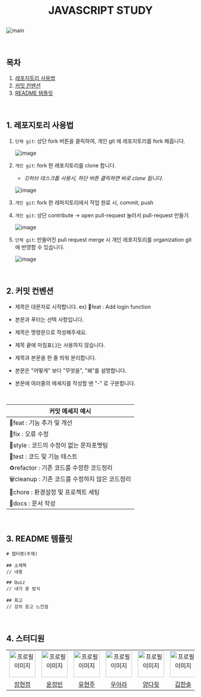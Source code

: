 # <p align="center">JAVASCRIPT STUDY</p>

![main](https://github.com/jsmong/js-study/assets/84097192/e6cdc6b6-0f17-47d2-982a-fc3878b58148)

<br />

## 목차

1. [레포지토리 사용법](#1-레포지토리-사용법)
2. [커밋 컨벤션](#2-커밋-컨벤션)
3. [README 템플릿](#3-readme-템플릿)

<br />

## 1. 레포지토리 사용법

1. `단체 git`: 상단 fork 버튼을 클릭하여, 개인 git 에 레포지토리를 fork 해옵니다.

   ![image](https://github.com/jsmong/js-study/assets/85441226/373620a7-b092-446e-b78b-0648de3e4ca4)


2. `개인 git`: fork 한 레포지토리를 clone 합니다.

    - _깃허브 데스크톱 사용시, 하단 버튼 클릭하면 바로 clone 됩니다._
  
    ![image](https://github.com/JangHyunjeong/jsmong-study/assets/85441226/f8a53070-c7a1-4901-bf9c-637391671fb2)

3. `개인 git`: fork 한 레파지토리에서 작업 완료 시, commit, push

4. `개인 git`: 상단 contribute -> open pull-request 눌러서 pull-request 만들기

    ![image](https://github.com/jsmong/js-study/assets/85441226/728f514c-c779-4e18-bb91-69d419c9065f)

5. `단체 git`: 만들어진 pull request merge 시 개인 레포지토리를 organization git 에 반영할 수 있습니다.

    ![image](https://github.com/jsmong/js-study/assets/85441226/3de14093-4835-48b7-98cf-cd30d48bebe1)

<br />

## 2. 커밋 컨벤션

- 제목은 대문자로 시작합니다. ex) 🎨feat : Add login function

- 본문과 푸터는 선택 사항입니다.

- 제목은 명령문으로 작성해주세요.

- 제목 끝에 마침표(.)는 사용하지 않습니다.

- 제목과 본문을 한 줄 띄워 분리합니다.

- 본문은 "어떻게" 보다 "무엇을", "왜"를 설명합니다.

- 본문에 여러줄의 메세지를 작성할 땐 "-" 로 구분합니다.

<br />

| 커밋 메세지 예시 |
|---|
| 🎨feat : 기능 추가 및 개선 |
| 🐛fix : 오류 수정 |
| 💄style : 코드의 수정이 없는 문자포멧팅 |
| 🧪test : 코드 및 기능 테스트 |
| ♻️refactor : 기존 코드를 수정한 코드정리 |
| 🗑️cleanup : 기존 코드를 수정하지 않은 코드정리 |
| 🚧chore : 환경설정 및 프로젝트 세팅 |
| 📑docs : 문서 작성 |

<br />

## 3. README 템플릿

    # 챕터명(주제)

    ## 소제목
    // 내용

    ## Quiz
    // 내가 푼 방식

    ## 회고
    // 강의 듣고 느낀점

<br />

## 4. 스터디원

<table>
  <tbody>
    <tr>
      <td align="center">
        <img
          style="width: 70x; height: 70px;"
          src="https://avatars.githubusercontent.com/u/85441226?v=4"
          alt="프로필 이미지"
        />
      </td>
      <td align="center">
        <img
          style="width: 70x; height: 70px;"
          src="https://avatars.githubusercontent.com/u/86540140?v=4"
          alt="프로필 이미지"
        />
      </td>
      <td align="center">
        <img
          style="width: 70x; height: 70px;"
          src="https://avatars.githubusercontent.com/u/59650985?v=4"
          alt="프로필 이미지"
        />
      </td>
      <td align="center">
        <img
          style="width: 70x; height: 70px;"
          src="https://avatars.githubusercontent.com/u/104073140?v=4"
          alt="프로필 이미지"
        />
      </td>
      <td align="center">
        <img
          style="width: 70x; height: 70px;"
          src="https://avatars.githubusercontent.com/u/112791174?v=4"
          alt="프로필 이미지"
        />
      </td>
      <td align="center">
        <img
          style="width: 70x; height: 70px;"
          src="https://avatars.githubusercontent.com/u/84097192?v=4"
          alt="프로필 이미지"
        />
      </td>
    </tr>
    <tr>
      <td align="center"><a href="https://github.com/JangHyunjeong">장현정</a></td>
      <td align="center"><a href="https://github.com/JeongbinYoon">윤정빈</a></td>
      <td align="center"><a href="https://github.com/yoohyunju">유현주</a></td>
      <td align="center"><a href="https://github.com/wknowpark797">우아라</a></td>
      <td align="center"><a href="https://github.com/ydw1996">양다윗</a></td>
      <td align="center"><a href="https://github.com/hansololiviakim">김한솔</a></td>
    </tr>
  </tbody>
</table>
